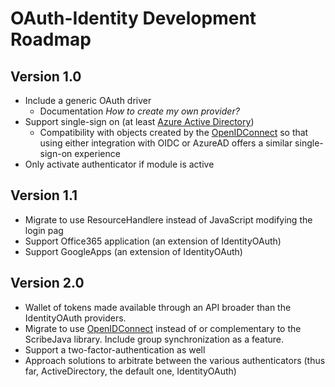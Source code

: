 # OAuth-Identity Development Roadmap

## Version 1.0

* Include a generic OAuth driver
	* Documentation _How to create my own provider?_
* Support single-sign on (at least [Azure Active Directory](https://github.com/xwikisas/integration-azure-oauth/))
    * Compatibility with objects created by the [OpenIDConnect](extensions.xwiki.org/xwiki/bin/view/Extension/OpenID+Connect/)
	  so that using either integration with OIDC or AzureAD offers a similar single-sign-on experience 
* Only activate authenticator if module is active	

## Version 1.1

* Migrate to use ResourceHandlere instead of JavaScript modifying the login pag
* Support Office365 application (an extension of IdentityOAuth)
* Support GoogleApps (an extension of IdentityOAuth)

## Version 2.0

* Wallet of tokens made available through an API broader than the IdentityOAuth providers.
* Migrate to use [OpenIDConnect](extensions.xwiki.org/xwiki/bin/view/Extension/OpenID+Connect/) 
   instead of or complementary to the ScribeJava library. Include group synchronization as a feature.
* Support a two-factor-authentication as well
* Approach solutions to arbitrate between the various authenticators (thus far, ActiveDirectory, the default one, IdentityOAuth)
